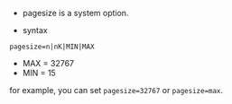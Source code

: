 * pagesize is a system option. 
- syntax
```
pagesize=n|nK|MIN|MAX
```
- MAX = 32767
- MIN = 15

for example, you can set ```pagesize=32767``` or ```pagesize=max```.